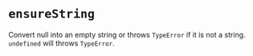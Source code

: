 # `ensureString`

Convert null into an empty string or throws `TypeError` if it is not a string.
`undefined` will throws `TypeError`.
